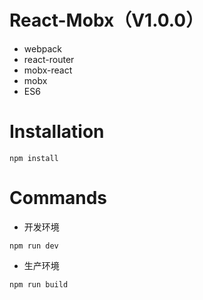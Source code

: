 # React-Mobx（V1.0.0）
  - webpack
  - react-router
  - mobx-react
  - mobx
  - ES6

# Installation
```
npm install
```
# Commands

- 开发环境
```
npm run dev
```
- 生产环境
```
npm run build
```
